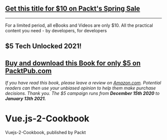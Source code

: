 ## [Get this title for $10 on Packt's Spring Sale](https://www.packt.com/B05750?utm_source=github&utm_medium=packt-github-repo&utm_campaign=spring_10_dollar_2022)
-----
For a limited period, all eBooks and Videos are only $10. All the practical content you need \- by developers, for developers

## $5 Tech Unlocked 2021!
[Buy and download this Book for only $5 on PacktPub.com](https://www.packtpub.com/product/vue-js-2-cookbook/9781786468093)
-----
*If you have read this book, please leave a review on [Amazon.com](https://www.amazon.com/gp/product/1786468093).     Potential readers can then use your unbiased opinion to help them make purchase decisions. Thank you. The $5 campaign         runs from __December 15th 2020__ to __January 13th 2021.__*

# Vue.js-2-Cookbook
Vuejs-2-Cookbook, published by Packt
